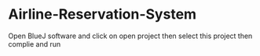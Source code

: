 # Airline-Reservation-System

Open BlueJ software and click on open project then select this project 
then complie and run
